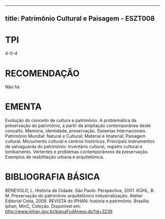 
---
title: Patrimônio Cultural e Paisagem - ESZT008 
---

# TPI

4-0-4

# RECOMENDAÇÃO

Não há

# EMENTA

Evolução do conceito de cultura e patrimônio. A problemática da preservação do patrimônio, a partir da ampliação contemporânea deste conceito. Memória, identidade, preservação. Sistemas Internacionais. Patrimônio Mundial: Natural e Cultural; Material e Imaterial; Paisagem cultural. Monumento cultural e centros históricos. Principais instrumentos de salvaguarda do patrimônio: inventário cultural, registro cultural e tombamento. Vertentes e problemas contemporâneos da preservação. Exemplos de reabilitação urbana e arquitetônica.

# BIBLIOGRAFIA BÁSICA

BENEVOLO, L. História da Cidade. São Paulo: Perspectiva, 2001.
KÜHL, B. M. Preservação do patrimônio arquitetônico industrialização. Atelier Editorial Cotia, 2009.
REVISTA do IPHAN: história e patrimônio. Brasilia: Iphan, MinC, Coleção. Disponível em: <http://www.iphan.gov.br/baixaFcdAnexo.do?id=3239>
        